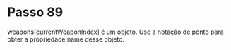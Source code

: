 # Passo 89

weapons[currentWeaponIndex] é um objeto. Use a notação de ponto para obter a propriedade name desse objeto.